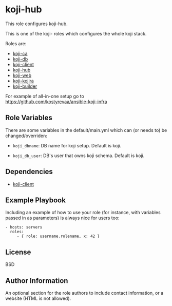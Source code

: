 koji-hub
=========

This role configures koji-hub.

This is one of the koji- roles which configures the whole koji stack.

Roles are:

 * [koji-ca](https://galaxy.ansible.com/kostyrevaa/koji-ca)
 * [koji-db](https://galaxy.ansible.com/kostyrevaa/koji-db)
 * [koji-client](https://galaxy.ansible.com/kostyrevaa/koji-client)
 * [koji-hub](https://galaxy.ansible.com/kostyrevaa/koji-hub)
 * [koji-web](https://galaxy.ansible.com/kostyrevaa/koji-web)
 * [koji-kojira](https://galaxy.ansible.com/kostyrevaa/koji-kojira)
 * [koji-builder](https://galaxy.ansible.com/kostyrevaa/koji-builder)

For example of all-in-one setup go to https://github.com/kostyrevaa/ansible-koji-infra

Role Variables
--------------

There are some variables in the default/main.yml which can (or needs to) be changed/overriden:

* `koji_dbname`: DB name for koji setup. Default is koji.

* `koji_db_user`: DB's user that owns koji schema. Default is koji.


Dependencies
------------

* [koji-client](https://galaxy.ansible.com/kostyrevaa/koji-client)

Example Playbook
----------------

Including an example of how to use your role (for instance, with variables passed in as parameters) is always nice for users too:

    - hosts: servers
      roles:
         - { role: username.rolename, x: 42 }

License
-------

BSD

Author Information
------------------

An optional section for the role authors to include contact information, or a website (HTML is not allowed).

